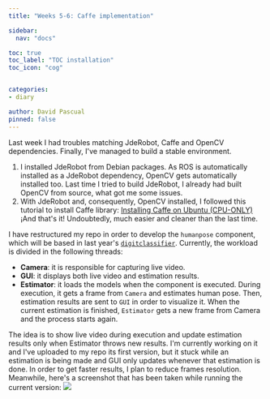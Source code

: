 ```yaml
---
title: "Weeks 5-6: Caffe implementation"

sidebar:
  nav: "docs"

toc: true
toc_label: "TOC installation"
toc_icon: "cog"


categories:
- diary

author: David Pascual
pinned: false
---
```


Last week I had troubles matching JdeRobot, Caffe and OpenCV dependencies. Finally, I've managed to build a stable environment.
1. I installed JdeRobot from Debian packages. As ROS is automatically installed as a JdeRobot dependency, OpenCV gets automatically installed too. Last time I tried to build JdeRobot, I already had built OpenCV from source, what got me some issues.
2. With JdeRobot and, consequently, OpenCV installed, I followed this tutorial to install Caffe library: [Installing Caffe on Ubuntu (CPU-ONLY)](https://chunml.github.io/ChunML.github.io/project/Installing-Caffe-CPU-Only/)
¡And that's it! Undoubtedly, much easier and cleaner than the last time.

I have restructured my repo in order to develop the ```humanpose``` component, which will be based in last year's [```digitclassifier```](https://github.com/RoboticsURJC-students/2016-tfg-david-pascual). Currently, the workload is divided in the following threads:
- **Camera**: it is responsible for capturing live video.
- **GUI**: it displays both live video and estimation results.
- **Estimator**: it loads the models when the component is executed. During execution, it gets a frame from ```Camera``` and estimates human pose. Then, estimation results are sent to ```GUI``` in order to visualize it. When the current estimation is finished, ```Estimator``` gets a new frame from Camera and the process starts again.

The idea is to show live video during execution and update estimation results only when Estimator throws new results. I'm currently working on it and I've uploaded to my repo its first version, but it stuck while an estimation is being made and GUI only updates whenever that estimation is done. In order to get faster results, I plan to reduce frames resolution. Meanwhile, here's a screenshot that has been taken while running the current version:
![](http://jderobot.org/store/dpascual/uploads/images/tfm/humapose.png)